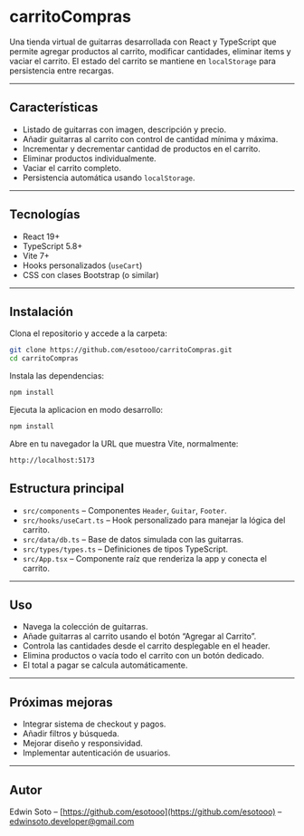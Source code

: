 # carritoCompras

Una tienda virtual de guitarras desarrollada con React y TypeScript que permite agregar productos al carrito, modificar cantidades, eliminar items y vaciar el carrito. El estado del carrito se mantiene en `localStorage` para persistencia entre recargas.

---

## Características

- Listado de guitarras con imagen, descripción y precio.
- Añadir guitarras al carrito con control de cantidad mínima y máxima.
- Incrementar y decrementar cantidad de productos en el carrito.
- Eliminar productos individualmente.
- Vaciar el carrito completo.
- Persistencia automática usando `localStorage`.

---

## Tecnologías

- React 19+
- TypeScript 5.8+
- Vite 7+
- Hooks personalizados (`useCart`)
- CSS con clases Bootstrap (o similar)

---

## Instalación

Clona el repositorio y accede a la carpeta:

```bash
git clone https://github.com/esotooo/carritoCompras.git
cd carritoCompras
```

Instala las dependencias:

```bash
npm install
```

Ejecuta la aplicacion en modo desarrollo:

```bash
npm install
```

Abre en tu navegador la URL que muestra Vite, normalmente:

```bash
http://localhost:5173
```

## Estructura principal

- `src/components` – Componentes `Header`, `Guitar`, `Footer`.
- `src/hooks/useCart.ts` – Hook personalizado para manejar la lógica del carrito.
- `src/data/db.ts` – Base de datos simulada con las guitarras.
- `src/types/types.ts` – Definiciones de tipos TypeScript.
- `src/App.tsx` – Componente raíz que renderiza la app y conecta el carrito.

---

## Uso

- Navega la colección de guitarras.
- Añade guitarras al carrito usando el botón “Agregar al Carrito”.
- Controla las cantidades desde el carrito desplegable en el header.
- Elimina productos o vacía todo el carrito con un botón dedicado.
- El total a pagar se calcula automáticamente.

---

## Próximas mejoras

- Integrar sistema de checkout y pagos.
- Añadir filtros y búsqueda.
- Mejorar diseño y responsividad.
- Implementar autenticación de usuarios.

---

## Autor

Edwin Soto – [https://github.com/esotooo](https://github.com/esotooo) – edwinsoto.developer@gmail.com

